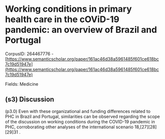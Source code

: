 # Working conditions in primary health care in the cOViD-19 pandemic: an overview of Brazil and Portugal

CorpusID: 264467776 - [https://www.semanticscholar.org/paper/161ac46d38a5961485f601ce618bc7c19d51947e](https://www.semanticscholar.org/paper/161ac46d38a5961485f601ce618bc7c19d51947e)

Fields: Medicine

## (s3) Discussion
(p3.0) Even with these organizational and funding differences related to PHC in Brazil and Portugal, similarities can be observed regarding the scope of the discussion on working conditions during the COVID-19 pandemic in PHC, corroborating other analyses of the international scenario 18,[27][28][29]31 .
